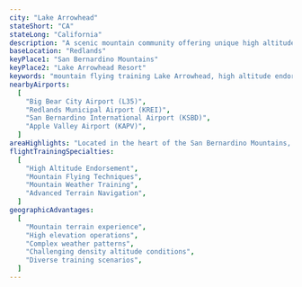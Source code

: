 ```yaml
---
city: "Lake Arrowhead"
stateShort: "CA"
stateLong: "California"
description: "A scenic mountain community offering unique high altitude training environments in the San Bernardino Mountains, perfect for advanced mountain flying techniques."
baseLocation: "Redlands"
keyPlace1: "San Bernardino Mountains"
keyPlace2: "Lake Arrowhead Resort"
keywords: "mountain flying training Lake Arrowhead, high altitude endorsement training, San Bernardino Mountains flight school, pilot training mountains California, learn mountain flying, high altitude operations training, NextGen Flight Academy mountain training, advanced flight training Lake Arrowhead, mountain weather training California, density altitude operations, mountain terrain flying lessons"
nearbyAirports:
  [
    "Big Bear City Airport (L35)",
    "Redlands Municipal Airport (KREI)",
    "San Bernardino International Airport (KSBD)",
    "Apple Valley Airport (KAPV)",
  ]
areaHighlights: "Located in the heart of the San Bernardino Mountains, Lake Arrowhead provides an ideal environment for mountain flying training and high altitude operations. Students gain real-world experience with mountain weather patterns, density altitude considerations, and terrain navigation while training in one of Southern California's most challenging flying environments."
flightTrainingSpecialties:
  [
    "High Altitude Endorsement",
    "Mountain Flying Techniques",
    "Mountain Weather Training",
    "Advanced Terrain Navigation",
  ]
geographicAdvantages:
  [
    "Mountain terrain experience",
    "High elevation operations",
    "Complex weather patterns",
    "Challenging density altitude conditions",
    "Diverse training scenarios",
  ]
---
```

